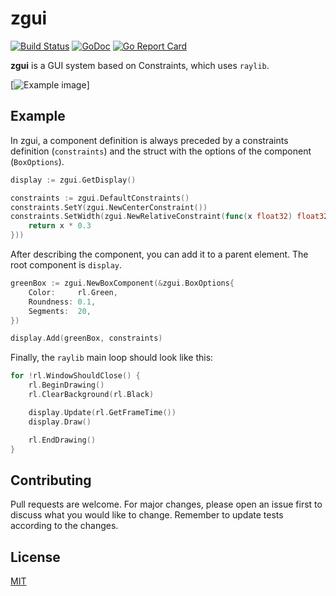 # zgui

[![Build Status](https://travis-ci.com/zworld-apps/zgui.svg?branch=master)](https://travis-ci.com/zworld-apps/zgui)
[![GoDoc](https://godoc.org/github.com/zworld-apps/zgui?status.svg)](https://godoc.org/github.com/zworld-apps/zgui)
[![Go Report Card](https://goreportcard.com/badge/github.com/zworld-apps/zgui)](https://goreportcard.com/report/github.com/zworld-apps/zgui)

**zgui** is a GUI system based on Constraints, which uses `raylib`.

[![Example image](https://i.imgur.com/3IA243l.png)]

## Example

In zgui, a component definition is always preceded by a constraints definition
(`constraints`) and the struct with the options of the component (`BoxOptions`).

``` go
display := zgui.GetDisplay()

constraints := zgui.DefaultConstraints()
constraints.SetY(zgui.NewCenterConstraint())
constraints.SetWidth(zgui.NewRelativeConstraint(func(x float32) float32 {
    return x * 0.3
}))
```

After describing the component, you can add it to a parent element. The root
component is `display`.

``` go
greenBox := zgui.NewBoxComponent(&zgui.BoxOptions{
    Color:     rl.Green,
    Roundness: 0.1,
    Segments:  20,
})

display.Add(greenBox, constraints)
```

Finally, the `raylib` main loop should look like this:
``` go
for !rl.WindowShouldClose() {
    rl.BeginDrawing()
    rl.ClearBackground(rl.Black)

    display.Update(rl.GetFrameTime())
    display.Draw()

    rl.EndDrawing()
}
```

## Contributing

Pull requests are welcome. For major changes, please open an issue first to discuss what you would like to change. Remember to update tests according to the changes.

## License
[MIT](https://github.com/zworld-apps/zgui/blob/master/LICENSE)
